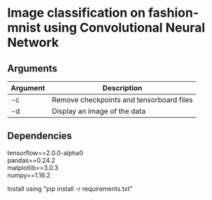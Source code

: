# Image classification on fashion-mnist using Convolutional Neural Network

## Arguments
| Argument   | Description                              |
| ---------- | ---------------------------------------- |
| -c         | Remove checkpoints and tensorboard files |
| -d         | Display an image of the data             |

## Dependencies
tensorflow==2.0.0-alpha0  
pandas==0.24.2  
matplotlib==3.0.3  
numpy==1.16.2

Install using "pip install -r requirements.txt"